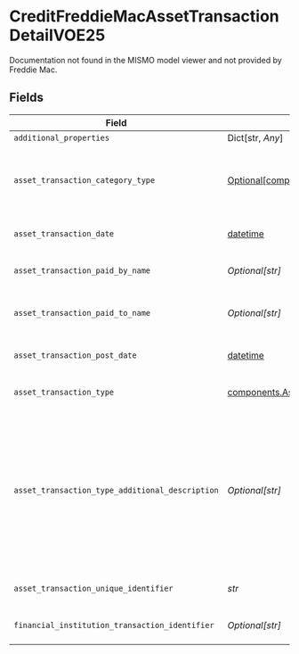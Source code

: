 # CreditFreddieMacAssetTransactionDetailVOE25

Documentation not found in the MISMO model viewer and not provided by Freddie Mac.


## Fields

| Field                                                                                                                                                                                          | Type                                                                                                                                                                                           | Required                                                                                                                                                                                       | Description                                                                                                                                                                                    |
| ---------------------------------------------------------------------------------------------------------------------------------------------------------------------------------------------- | ---------------------------------------------------------------------------------------------------------------------------------------------------------------------------------------------- | ---------------------------------------------------------------------------------------------------------------------------------------------------------------------------------------------- | ---------------------------------------------------------------------------------------------------------------------------------------------------------------------------------------------- |
| `additional_properties`                                                                                                                                                                        | Dict[str, *Any*]                                                                                                                                                                               | :heavy_minus_sign:                                                                                                                                                                             | N/A                                                                                                                                                                                            |
| `asset_transaction_category_type`                                                                                                                                                              | [Optional[components.AssetTransactionCategoryType]](../../models/components/assettransactioncategorytype.md)                                                                                   | :heavy_check_mark:                                                                                                                                                                             | Asset Transaction Category Type Enumerated derived by Vendor.                                                                                                                                  |
| `asset_transaction_date`                                                                                                                                                                       | [datetime](https://docs.python.org/3/library/datetime.html#datetime-objects)                                                                                                                   | :heavy_check_mark:                                                                                                                                                                             | Asset Transaction Date.                                                                                                                                                                        |
| `asset_transaction_paid_by_name`                                                                                                                                                               | *Optional[str]*                                                                                                                                                                                | :heavy_check_mark:                                                                                                                                                                             | Populate with who did the transaction.                                                                                                                                                         |
| `asset_transaction_paid_to_name`                                                                                                                                                               | *Optional[str]*                                                                                                                                                                                | :heavy_check_mark:                                                                                                                                                                             | Populate with for whom the transaction is done.                                                                                                                                                |
| `asset_transaction_post_date`                                                                                                                                                                  | [datetime](https://docs.python.org/3/library/datetime.html#datetime-objects)                                                                                                                   | :heavy_check_mark:                                                                                                                                                                             | Asset Transaction Post Date.                                                                                                                                                                   |
| `asset_transaction_type`                                                                                                                                                                       | [components.AssetTransactionType](../../models/components/assettransactiontype.md)                                                                                                             | :heavy_check_mark:                                                                                                                                                                             | Asset Transaction Type.                                                                                                                                                                        |
| `asset_transaction_type_additional_description`                                                                                                                                                | *Optional[str]*                                                                                                                                                                                | :heavy_check_mark:                                                                                                                                                                             | FI Provided - examples are atm, cash, check, credit, debit, deposit, directDebit, directDeposit, dividend, fee, interest, other, payment, pointOfSale, repeatPayment, serviceCharge, transfer. |
| `asset_transaction_unique_identifier`                                                                                                                                                          | *str*                                                                                                                                                                                          | :heavy_check_mark:                                                                                                                                                                             | A vendor created unique Identifier.                                                                                                                                                            |
| `financial_institution_transaction_identifier`                                                                                                                                                 | *Optional[str]*                                                                                                                                                                                | :heavy_check_mark:                                                                                                                                                                             | FI provided Transaction Identifier.                                                                                                                                                            |